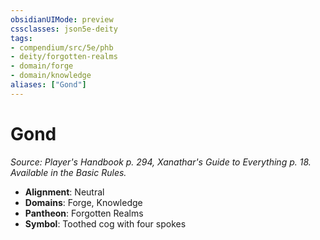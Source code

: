 ```yaml
---
obsidianUIMode: preview
cssclasses: json5e-deity
tags:
- compendium/src/5e/phb
- deity/forgotten-realms
- domain/forge
- domain/knowledge
aliases: ["Gond"]
---
```

# Gond
*Source: Player's Handbook p. 294, Xanathar's Guide to Everything p. 18. Available in the Basic Rules.* 

- **Alignment**: Neutral
- **Domains**: Forge, Knowledge
- **Pantheon**: Forgotten Realms
- **Symbol**: Toothed cog with four spokes